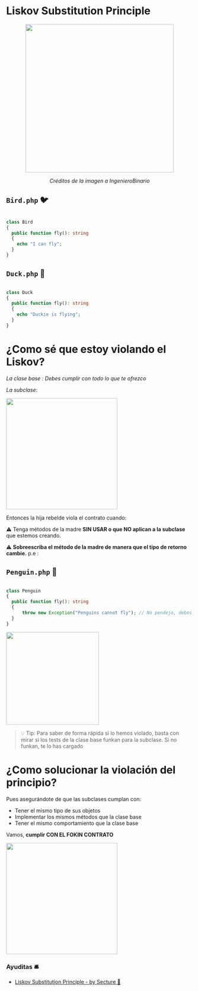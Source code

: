 

# Liskov Substitution Principle


<p align=center>
  <img src="https://github.com/user-attachments/assets/f4f054b8-2315-4153-a462-3849e9fd891c" height="400" />
</p>

<p align=center>
  <em>Créditos de la imagen a IngenieroBinario</em>
</p>

## `Bird.php` 🐦

```php

class Bird 
{
  public function fly(): string
  {
    echo "I can fly";
  }
}
```

## `Duck.php` 🦆

```php

class Duck 
{
  public function fly(): string
  {
    echo "Duckie is flying";
  }
}
```


# ¿Como sé que estoy violando el Liskov?

_La clase base : Debes cumplir con todo lo que te ofrezco_

_La subclase_:

<img src="https://media1.giphy.com/media/v1.Y2lkPTc5MGI3NjExM2d1ZmFoamV5cWZoNXQzMmJtdGl2emFrYTZkbjdrM3hydmxhMTk0NSZlcD12MV9pbnRlcm5hbF9naWZfYnlfaWQmY3Q9Zw/Q7YYbx08JdJ0U7WdgJ/giphy.webp" height="300" />

Entonces la hija rebelde viola el contrato cuando:

⚠️ Tenga métodos de la madre __SIN USAR o que NO aplican a la subclase__ que estemos creando. 

⚠️ __Sobreescriba el método de la madre de manera que el tipo de retorno cambie.__  p.e :

## `Penguin.php` 🐧

```php

class Penguin 
{
  public function fly(): string
  {
      throw new Exception("Penguins cannot fly"); // No pendejo, debes devolver una string NO UNA EXCEPCIÓN
  }
}

```
<img src="https://github.com/user-attachments/assets/09cbbdb5-7305-4a95-9f9f-9f14e6efa9bf" height="250" />

> 💡 Tip: Para saber de forma rápida si lo hemos violado, basta con mirar si los tests de la clase base funkan para la subclase. Si no funkan, te lo has cargado


# ¿Como solucionar la violación del principio?

Pues asegurándote de que las subclases cumplan con:

- Tener el mismo tipo de sus objetos
- Implementar los mismos métodos que la clase base
- Tener el mismo comportamiento que la clase base

Vamos, __cumplir CON EL FOKIN CONTRATO__

<img src="https://media4.giphy.com/media/v1.Y2lkPTc5MGI3NjExZ211ZnQ2a25yMWprOXE1czFlZzR3cnFoamFqZHVtbG1iZGk3NGMwaiZlcD12MV9pbnRlcm5hbF9naWZfYnlfaWQmY3Q9Zw/dv4GB500NIyzKll8gE/giphy.webp" height="300" />


### Ayuditas 🛎️

- [Liskov Substitution Principle - by Secture 📰](https://secture.com/blog/principios-solid-3-liskov-substitution-principle/)
